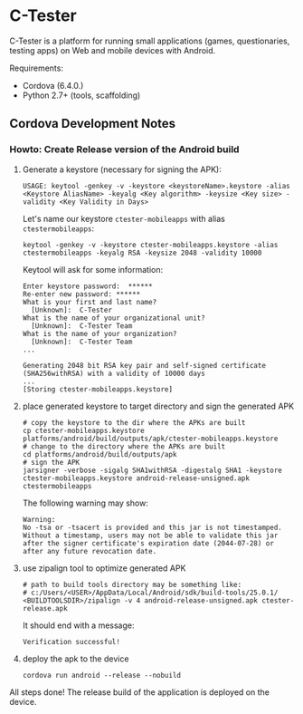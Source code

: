 C-Tester
========

C-Tester is a platform for running small applications (games, questionaries, testing apps) on Web and mobile devices with Android. 

Requirements:
 * Cordova (6.4.0.)
 * Python 2.7+ (tools, scaffolding)


## Cordova Development Notes

### Howto: Create Release version of the Android build

 1. Generate a keystore (necessary for signing the APK):
    ```
    USAGE: keytool -genkey -v -keystore <keystoreName>.keystore -alias <Keystore AliasName> -keyalg <Key algorithm> -keysize <Key size> -validity <Key Validity in Days>
    ```
    Let's name our keystore ```ctester-mobileapps``` with alias ```ctestermobileapps```:
    ```
    keytool -genkey -v -keystore ctester-mobileapps.keystore -alias ctestermobileapps -keyalg RSA -keysize 2048 -validity 10000
    ```
    Keytool will ask for some information:
    ```
    Enter keystore password:  ******
    Re-enter new password: ******
    What is your first and last name?
      [Unknown]:  C-Tester
    What is the name of your organizational unit?
      [Unknown]:  C-Tester Team
    What is the name of your organization?
      [Unknown]:  C-Tester Team
    ...

    Generating 2048 bit RSA key pair and self-signed certificate (SHA256withRSA) with a validity of 10000 days
    ...
    [Storing ctester-mobileapps.keystore]
    ```
 2. place generated keystore to target directory and sign the generated APK
    ```
    # copy the keystore to the dir where the APKs are built
    cp ctester-mobileapps.keystore platforms/android/build/outputs/apk/ctester-mobileapps.keystore
    # change to the directory where the APKs are built
    cd platforms/android/build/outputs/apk
    # sign the APK
    jarsigner -verbose -sigalg SHA1withRSA -digestalg SHA1 -keystore ctester-mobileapps.keystore android-release-unsigned.apk ctestermobileapps
    ```
    The following warning may show:
    ```
    Warning:
    No -tsa or -tsacert is provided and this jar is not timestamped. Without a timestamp, users may not be able to validate this jar after the signer certificate's expiration date (2044-07-28) or after any future revocation date.
    ```
 3. use zipalign tool to optimize generated APK
    ```
    # path to build tools directory may be something like:
    # c:/Users/<USER>/AppData/Local/Android/sdk/build-tools/25.0.1/
    <BUILDTOOLSDIR>/zipalign -v 4 android-release-unsigned.apk ctester-release.apk
    ```
    It should end with a message:
    ```
    Verification successful!
    ```
 4. deploy the apk to the device
    ```
    cordova run android --release --nobuild
    ```
All steps done! The release build of the application is deployed on the device.



